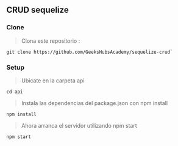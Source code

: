 ## CRUD sequelize
### Clone
> Clona este repositorio :
```shell
git clone https://github.com/GeeksHubsAcademy/sequelize-crud`
```
### Setup
>Ubicate en la carpeta api
```shell
cd api
```
> Instala las dependencias del package.json con npm install

```shell
npm install
```

> Ahora arranca el servidor utilizando npm start

```shell
npm start
```

